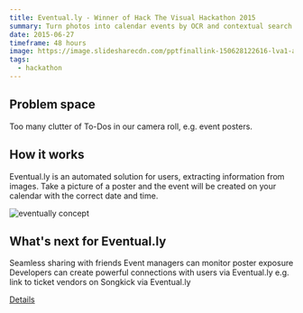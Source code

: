 ```yaml
---
title: Eventual.ly - Winner of Hack The Visual Hackathon 2015
summary: Turn photos into calendar events by OCR and contextual search.
date: 2015-06-27
timeframe: 48 hours
image: https://image.slidesharecdn.com/pptfinallink-150628122616-lva1-app6891/95/eventually-presentation-hackthevisual-1-638.jpg?cb=1435520336
tags:
  - hackathon
---
```


## Problem space
Too many clutter of To-Dos in our camera roll, e.g. event posters.

## How it works
Eventual.ly is an automated solution for users, extracting information from images. Take a picture of a poster and the event will be created on your calendar with the correct date and time.

![eventually concept](https://2018-christie-portfolio.netlify.com/images/portfolio/modals/m-eventually.png)

## What's next for Eventual.ly
Seamless sharing with friends
Event managers can monitor poster exposure
Developers can create powerful connections with users via Eventual.ly 
e.g. link to ticket vendors on Songkick via Eventual.ly

[Details](http://devpost.com/software/eventual-ly)
